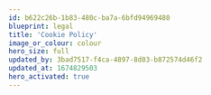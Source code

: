 ```yaml
---
id: b622c26b-1b83-480c-ba7a-6bfd94969480
blueprint: legal
title: 'Cookie Policy'
image_or_colour: colour
hero_size: full
updated_by: 3bad7517-f4ca-4897-8d03-b872574d46f2
updated_at: 1674829503
hero_activated: true
---
```


